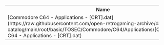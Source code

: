 <table>
<tr><th>Name</th><th>Size</th></tr>
<tr><td>[Commodore C64 - Applications - [CRT].dat](https://raw.githubusercontent.com/open-retrogaming-archive/dat-catalog/main/root/basic/TOSEC/Commodore/C64/Applications/[CRT]/Commodore C64 - Applications - [CRT].dat)</td><td>89858</td></tr>
</table>
